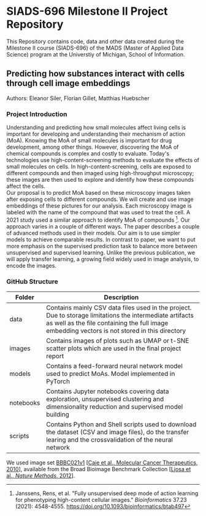# SIADS-696 Milestone II Project Repository  

This Repository contains code, data and other data created during the Milestone II course (SIADS-696) of the MADS (Master of Applied Data Science) program at the Universtiy of Michigan, School of Information.

## Predicting how substances interact with cells through cell image embeddings  
Authors: Eleanor Siler, Florian Gillet, Matthias Huebscher  

### Project Introduction  
Understanding and predicting how small molecules affect living cells is important for developing and understanding their mechanism of action (MoA). Knowing the MoA of small molecules is important for drug development, among other things. However, discovering the MoA of chemical compounds is complex and costly to evaluate. Today's technologies use high-content-screening methods to evaluate the effects of small molecules on cells. In high-content-screening, cells are exposed to different compounds and then imaged using high-throughput microscopy; these images are then used to explore and identify how these compounds affect the cells.  
Our proposal is to predict MoA based on these microscopy images taken after exposing cells to different compounds. We will create and use image embeddings of these pictures for our analysis. Each microscopy image is labeled with the name of the compound that was used to treat the cell. A 2021 study used a similar approach to identify MoA of compounds [^1]. Our approach varies in a couple of different ways. The paper describes a couple of advanced methods used in their models. Our aim is to use simpler models to achieve comparable results. In contrast to paper, we want to put more emphasis on the supervised prediction task to balance more between unsupervised and supervised learning. Unlike the previous publication, we will apply transfer learning, a growing field widely used in image analysis, to encode the images.  

### GitHub Structure
|Folder|Description|
|------|-----------|  
|data|Contains mainly CSV data files used in the project. Due to storage limitations the intermediate artifacts as well as the file containing the full image embedding vectors is not stored in this directory|
|images|Contains images of plots such as UMAP or t-SNE scatter plots which are used in the final project report|
|models|Contains a feed-forward neural network model used to predict MoAs. Model implemented in PyTorch|
|notebooks|Contains Jupyter notebooks covering data exploration, unsupervised clustering and dimensionality reduction and supervised model building|
|scripts|Contains Python and Shell scripts used to download the dataset (CSV and image files), do the transfer learing and the crossvalidation of the neural network|  

We used image set [BBBC021v1](https://bbbc.broadinstitute.org/bbbc/BBBC021) [[Caie et al., Molecular Cancer Therapeutics, 2010](http://dx.doi.org/10.1158/1535-7163.MCT-09-1148)], available from the Broad Bioimage Benchmark Collection [[Ljosa et al., *Nature Methods*, 2012](http://dx.doi.org/10.1038/nmeth.2083)].


[^1]: Janssens, Rens, et al. "Fully unsupervised deep mode of action learning for phenotyping 
high-content cellular images." *Bioinformatics* 37.23 (2021): 4548-4555.
https://doi.org/10.1093/bioinformatics/btab497
